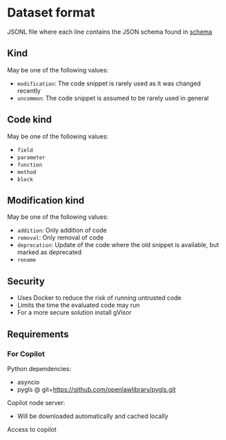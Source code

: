 # Dataset format

JSONL file where each line contains the JSON schema found in [schema](./data/schema.json)

## Kind

May be one of the following values:

- `modification`: The code snippet is rarely used as it was changed recently
- `uncommon`: The code snippet is assumed to be rarely used in general

## Code kind

May be one of the following values:

- `field`
- `parameter`
- `function`
- `method`
- `block`

## Modification kind

May be one of the following values:

- `addition`: Only addition of code
- `removal`: Only removal of code
- `deprecation`: Update of the code where the old snippet is available, but marked as deprecated
- `rename`

## Security
- Uses Docker to reduce the risk of running untrusted code
- Limits the time the evaluated code may run
- For a more secure solution install gVisor


## Requirements
### For Copilot
Python dependencies:
- asyncio
- pygls @ git+https://github.com/openlawlibrary/pygls.git

Copilot node server:
- Will be downloaded automatically and cached locally

Access to copilot